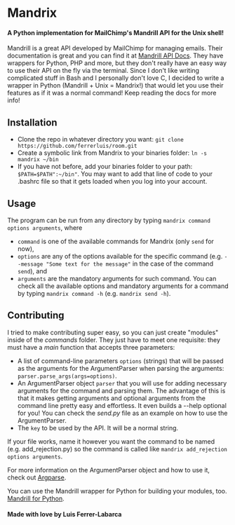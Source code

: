 # Mandrix
#### A Python implementation for MailChimp's Mandrill API for the Unix shell!
Mandrill is a great API developed by MailChimp for managing emails. Their documentation is great and you can find it at [Mandrill API Docs](https://mandrillapp.com/api/docs/).
They have wrappers for Python, PHP and more, but they don't really have an easy way to use their API on the fly via the terminal. Since I don't like writing complicated stuff in Bash and I personally don't love C, I decided to write a wrapper in Python (Mandrill + Unix = Mandrix!) that would let you use their features as if it was a normal command! Keep reading the docs for more info!

## Installation
* Clone the repo in whatever directory you want: `git clone https://github.com/ferrerluis/room.git`
* Create a symbolic link from Mandrix to your binaries folder: `ln -s mandrix ~/bin`
* If you have not before, add your binaries folder to your path: `$PATH=$PATH":~/bin"`. You may want to add that line of code to your .bashrc file so that it gets loaded when you log into your account.

## Usage
The program can be run from any directory by typing `mandrix command options arguments`, where
* `command` is one of the available commands for Mandrix (only `send` for now),
* `options` are any of the options available for the specific command (e.g. `--message "Some text for the message"` in the case of the command `send`), and
* `arguments` are the mandatory arguments for such command.
You can check all the available options and mandatory arguments for a command by typing `mandrix command -h` (e.g. `mandrix send -h`).

## Contributing
I tried to make contributing super easy, so you can just create "modules" inside of the *commands* folder. They just have to meet one requisite: they must have a *main* function that accepts three parameters:
* A list of command-line parameters `options` (strings) that will be passed as the arguments for the ArgumentParser when parsing the arguments: `parser.parse_args(args=options)`.
* An ArgumentParser object `parser` that you will use for adding necessary arguments for the command and parsing them. The advantage of this is that it makes getting arguments and optional arguments from the command line pretty easy and effortless. It even builds a --help optional for you! You can check the *send.py* file as an example on how to use the ArgumentParser.
* The `key` to be used by the API. It will be a normal string.

If your file works, name it however you want the command to be named (e.g. add\_rejection.py) so the command is called like `mandrix add_rejection options arguments`.

For more information on the ArgumentParser object and how to use it, check out [Argparse](https://docs.python.org/3/library/argparse.html).

You can use the Mandrill wrapper for Python for building your modules, too. [Mandrill for Python](https://mandrillapp.com/api/docs/index.python.html).

#### Made with love by Luis Ferrer-Labarca
